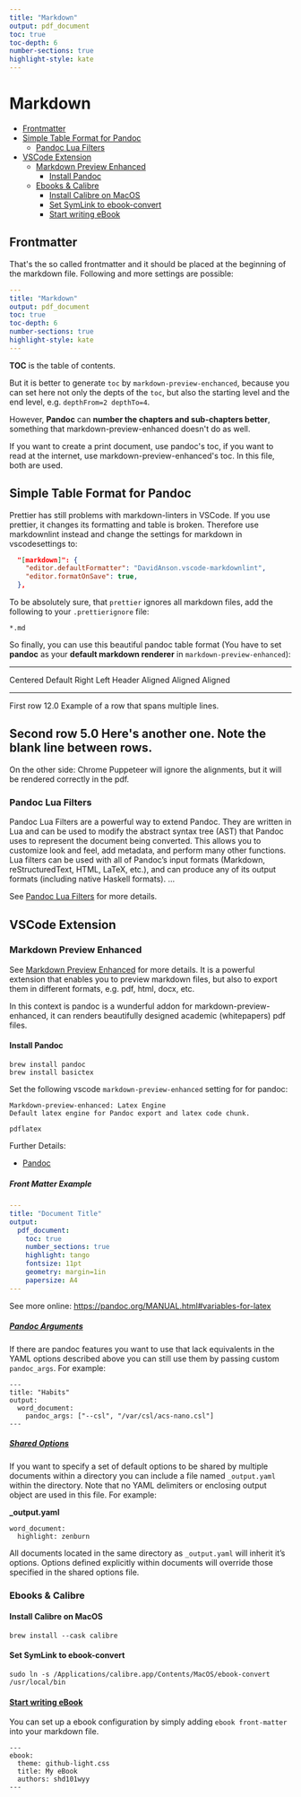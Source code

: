 ```yaml
---
title: "Markdown"
output: pdf_document
toc: true
toc-depth: 6
number-sections: true
highlight-style: kate
---
```


# Markdown

<!-- @import "[TOC]" {cmd="toc" depthFrom=2 depthTo=4 orderedList=false} -->

<!-- code_chunk_output -->

- [Frontmatter](#frontmatter)
- [Simple Table Format for Pandoc](#simple-table-format-for-pandoc)
  - [Pandoc Lua Filters](#pandoc-lua-filters)
- [VSCode Extension](#vscode-extension)
  - [Markdown Preview Enhanced](#markdown-preview-enhanced)
    - [Install Pandoc](#install-pandoc)
  - [Ebooks & Calibre](#ebooks--calibre)
    - [Install Calibre on MacOS](#install-calibre-on-macos)
    - [Set SymLink to ebook-convert](#set-symlink-to-ebook-convert)
    - [Start writing eBook](#start-writing-ebookhttpsshd101wyygithubiomarkdown-preview-enhancedebookidstart-writing-ebook)

<!-- /code_chunk_output -->

## Frontmatter

That's the so called frontmatter and it should be placed at the beginning of the markdown file. Following and more settings are possible:

```yaml
---
title: "Markdown"
output: pdf_document
toc: true
toc-depth: 6
number-sections: true
highlight-style: kate
---
```

**TOC** is the table of contents.

But it is better to generate `toc` by `markdown-preview-enchanced`, because you can set here not only the depts of the `toc`, but also the starting level and the end level, e.g. `depthFrom=2 depthTo=4`.

However, **Pandoc** can **number the chapters and sub-chapters better**, something that markdown-preview-enhanced doesn't do as well.

If you want to create a print document, use pandoc's toc, if you want to read at the internet, use markdown-preview-enhanced's toc. In this file, both are used.

## Simple Table Format for Pandoc

Prettier has still problems with markdown-linters in VSCode. If you use prettier, it changes its formatting and table is broken. Therefore use markdownlint instead and change the settings for markdown in vscodesettings to:

```json
  "[markdown]": {
    "editor.defaultFormatter": "DavidAnson.vscode-markdownlint",
    "editor.formatOnSave": true,
  },
```

To be absolutely sure, that `prettier` ignores all markdown files, add the following to your `.prettierignore` file:

```shell
*.md
```

So finally, you can use this beautiful pandoc table format (You have to set **pandoc** as your **default markdown renderer** in `markdown-preview-enhanced`):

-------------------------------------------------------------
 Centered   Default           Right Left
  Header    Aligned         Aligned Aligned
----------- ------- --------------- -------------------------
   First    row                12.0 Example of a row that
                                    spans multiple lines.

  Second    row                 5.0 Here's another one. Note
                                    the blank line between
                                    rows.
-------------------------------------------------------------

On the other side: Chrome Puppeteer will ignore the alignments, but it will be rendered correctly in the pdf.

### Pandoc Lua Filters

Pandoc Lua Filters are a powerful way to extend Pandoc. They are written in Lua and can be used to modify the abstract syntax tree (AST) that Pandoc uses to represent the document being converted. This allows you to customize look and feel, add metadata, and perform many other functions. Lua filters can be used with all of Pandoc’s input formats (Markdown, reStructuredText, HTML, LaTeX, etc.), and can produce any of its output formats (including native Haskell formats).
...

See [Pandoc Lua Filters](https://pandoc.org/lua-filters.html) for more details.

## VSCode Extension

### Markdown Preview Enhanced

See [Markdown Preview Enhanced](https://shd101wyy.github.io/markdown-preview-enhanced/#/) for more details. It is a powerful extension that enables you to preview markdown files, but also to export them in different formats, e.g. pdf, html, docx, etc.

In this context is pandoc is a wunderful addon for markdown-preview-enhanced, it can renders beautifully designed academic (whitepapers) pdf files.

#### Install Pandoc

```shell
brew install pandoc
brew install basictex
```

Set the following vscode `markdown-preview-enhanced` setting for for pandoc:

```plaintext
Markdown-preview-enhanced: Latex Engine
Default latex engine for Pandoc export and latex code chunk.

pdflatex
```

Further Details:

- [Pandoc](https://pandoc.org/installing.html)

##### Front Matter Example

```yaml
---
title: "Document Title"
output:
  pdf_document:
    toc: true
    number_sections: true
    highlight: tango
    fontsize: 11pt
    geometry: margin=1in
    papersize: A4
---
```

See more online: <https://pandoc.org/MANUAL.html#variables-for-latex>

##### [Pandoc Arguments](https://shd101wyy.github.io/markdown-preview-enhanced/#/pandoc-word?id=pandoc-arguments)

If there are pandoc features you want to use that lack equivalents in the YAML options described above you can still use them by passing custom `pandoc_args`. For example:

```
---
title: "Habits"
output:
  word_document:
    pandoc_args: ["--csl", "/var/csl/acs-nano.csl"]
---
```

##### [Shared Options](https://shd101wyy.github.io/markdown-preview-enhanced/#/pandoc-word?id=shared-options)

If you want to specify a set of default options to be shared by multiple documents within a directory you can include a file named `_output.yaml` within the directory. Note that no YAML delimiters or enclosing output object are used in this file. For example:

**\_output.yaml**

```
word_document:
  highlight: zenburn
```

All documents located in the same directory as `_output.yaml` will inherit it’s options. Options defined explicitly within documents will override those specified in the shared options file.

### Ebooks & Calibre

#### Install Calibre on MacOS

```shell
brew install --cask calibre
```

#### Set SymLink to ebook-convert

```shell
sudo ln -s /Applications/calibre.app/Contents/MacOS/ebook-convert /usr/local/bin
```

#### [Start writing eBook](https://shd101wyy.github.io/markdown-preview-enhanced/#/ebook?id=start-writing-ebook)

You can set up a ebook configuration by simply adding `ebook front-matter` into your markdown file.

```
---
ebook:
  theme: github-light.css
  title: My eBook
  authors: shd101wyy
---
```
